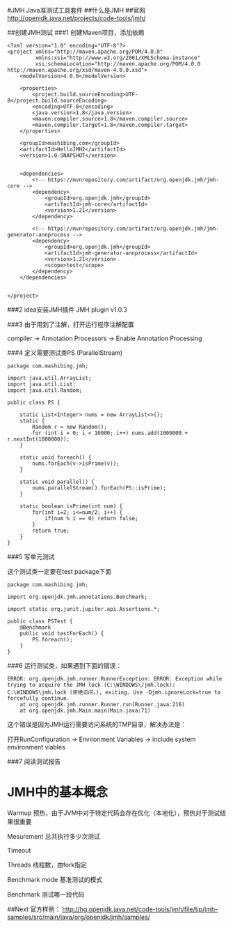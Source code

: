 #JMH Java准测试工具套件
##什么是JMH
##官网
http://openjdk.java.net/projects/code-tools/jmh/

##创建JMH测试
###1 创建Maven项目，添加依赖

    <?xml version="1.0" encoding="UTF-8"?>
    <project xmlns="http://maven.apache.org/POM/4.0.0"
             xmlns:xsi="http://www.w3.org/2001/XMLSchema-instance"
             xsi:schemaLocation="http://maven.apache.org/POM/4.0.0 http://maven.apache.org/xsd/maven-4.0.0.xsd">
        <modelVersion>4.0.0</modelVersion>
    
        <properties>
            <project.build.sourceEncoding>UTF-8</project.build.sourceEncoding>
            <encoding>UTF-8</encoding>
            <java.version>1.8</java.version>
            <maven.compiler.source>1.8</maven.compiler.source>
            <maven.compiler.target>1.8</maven.compiler.target>
        </properties>
    
        <groupId>mashibing.com</groupId>
        <artifactId>HelloJMH2</artifactId>
        <version>1.0-SNAPSHOT</version>
    
    
        <dependencies>
            <!-- https://mvnrepository.com/artifact/org.openjdk.jmh/jmh-core -->
            <dependency>
                <groupId>org.openjdk.jmh</groupId>
                <artifactId>jmh-core</artifactId>
                <version>1.21</version>
            </dependency>
    
            <!-- https://mvnrepository.com/artifact/org.openjdk.jmh/jmh-generator-annprocess -->
            <dependency>
                <groupId>org.openjdk.jmh</groupId>
                <artifactId>jmh-generator-annprocess</artifactId>
                <version>1.21</version>
                <scope>test</scope>
            </dependency>
        </dependencies>
    
    
    </project>
###2 idea安装JMH插件 JMH plugin v1.0.3

###3 由于用到了注解，打开运行程序注解配置

compiler -> Annotation Processors -> Enable Annotation Processing

###4 定义需要测试类PS (ParallelStream)

    package com.mashibing.jmh;
    
    import java.util.ArrayList;
    import java.util.List;
    import java.util.Random;
    
    public class PS {
    
        static List<Integer> nums = new ArrayList<>();
        static {
            Random r = new Random();
            for (int i = 0; i < 10000; i++) nums.add(1000000 + r.nextInt(1000000));
        }
    
        static void foreach() {
            nums.forEach(v->isPrime(v));
        }
    
        static void parallel() {
            nums.parallelStream().forEach(PS::isPrime);
        }
        
        static boolean isPrime(int num) {
            for(int i=2; i<=num/2; i++) {
                if(num % i == 0) return false;
            }
            return true;
        }
    }

###5 写单元测试

这个测试类一定要在test package下面

    package com.mashibing.jmh;
    
    import org.openjdk.jmh.annotations.Benchmark;
    
    import static org.junit.jupiter.api.Assertions.*;
    
    public class PSTest {
        @Benchmark
        public void testForEach() {
            PS.foreach();
        }
    }
###6 运行测试类，如果遇到下面的错误：
    
    ERROR: org.openjdk.jmh.runner.RunnerException: ERROR: Exception while trying to acquire the JMH lock (C:\WINDOWS\/jmh.lock): C:\WINDOWS\jmh.lock (拒绝访问。), exiting. Use -Djmh.ignoreLock=true to forcefully continue.
        at org.openjdk.jmh.runner.Runner.run(Runner.java:216)
        at org.openjdk.jmh.Main.main(Main.java:71)
这个错误是因为JMH运行需要访问系统的TMP目录，解决办法是：

打开RunConfiguration -> Environment Variables -> include system environment viables

###7 阅读测试报告

# JMH中的基本概念

Warmup 预热，由于JVM中对于特定代码会存在优化（本地化），预热对于测试结果很重要

Mesurement 总共执行多少次测试

Timeout

Threads 线程数，由fork指定

Benchmark mode 基准测试的模式

Benchmark 测试哪一段代码

##Next
官方样例： http://hg.openjdk.java.net/code-tools/jmh/file/tip/jmh-samples/src/main/java/org/openjdk/jmh/samples/